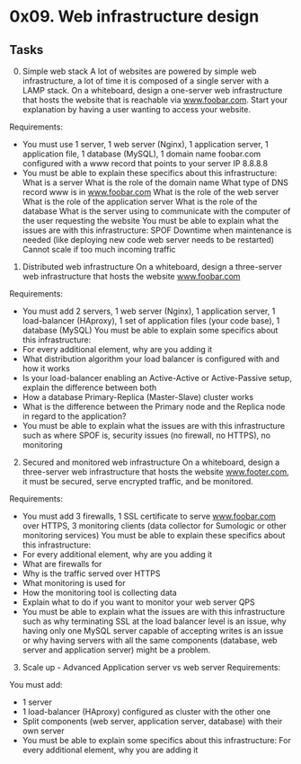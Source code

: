# 0x09. Web infrastructure design
## Tasks
0. Simple web stack
A lot of websites are powered by simple web infrastructure, a lot of time it is composed of a single server with a LAMP stack.
On a whiteboard, design a one-server web infrastructure that hosts the website that is reachable via www.foobar.com. Start your explanation by having a user wanting to access your website.

Requirements:
* You must use 1 server, 1 web server (Nginx), 1 application server, 1 application file, 1 database (MySQL), 1 domain name foobar.com configured with a www record that points to your server IP 8.8.8.8
* You must be able to explain these specifics about this infrastructure:
What is a server
What is the role of the domain name
What type of DNS record www is in www.foobar.com
What is the role of the web server
What is the role of the application server
What is the role of the database
What is the server using to communicate with the computer of the user requesting the website
You must be able to explain what the issues are with this infrastructure:
SPOF
Downtime when maintenance is needed (like deploying new code web server needs to be restarted)
Cannot scale if too much incoming traffic

1. Distributed web infrastructure
On a whiteboard, design a three-server web infrastructure that hosts the website www.foobar.com

Requirements:
* You must add 2 servers, 1 web server (Nginx), 1 application server, 1 load-balancer (HAproxy), 1 set of application files (your code base), 1 database (MySQL)
You must be able to explain some specifics about this infrastructure:
* For every additional element, why are you adding it
* What distribution algorithm your load balancer is configured with and how it works
* Is your load-balancer enabling an Active-Active or Active-Passive setup, explain the difference between both
* How a database Primary-Replica (Master-Slave) cluster works
* What is the difference between the Primary node and the Replica node in regard to the application?
* You must be able to explain what the issues are with this infrastructure such as where SPOF is, security issues (no firewall, no HTTPS), no monitoring



2. Secured and monitored web infrastructure
On a whiteboard, design a three-server web infrastructure that hosts the website www.footer.com, it must be secured, serve encrypted traffic, and be monitored.

Requirements:
* You must add 3 firewalls, 1 SSL certificate to serve www.foobar.com over HTTPS, 3 monitoring clients (data collector for Sumologic or other monitoring services) 
You must be able to explain these specifics about this infrastructure:
* For every additional element, why are you adding it
* What are firewalls for
* Why is the traffic served over HTTPS
* What monitoring is used for
* How the monitoring tool is collecting data
* Explain what to do if you want to monitor your web server QPS
* You must be able to explain what the issues are with this infrastructure such as why terminating SSL at the load balancer level is an issue, why having only one MySQL server capable of accepting writes is an issue or why having servers with all the same components (database, web server and application server) might be a problem.



3. Scale up - Advanced
Application server vs web server
Requirements:

You must add:
* 1 server
* 1 load-balancer (HAproxy) configured as cluster with the other one
* Split components (web server, application server, database) with their own server
* You must be able to explain some specifics about this infrastructure:
For every additional element, why you are adding it
